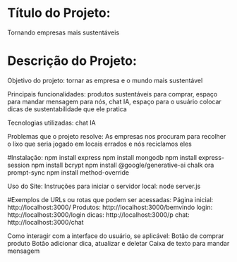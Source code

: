 # Título do Projeto: 
Tornando empresas mais sustentáveis 

# Descrição do Projeto:
Objetivo do projeto: tornar as empresa e o mundo mais sustentável

Principais funcionalidades: produtos sustentáveis para comprar, espaço para mandar mensagem para nós, chat IA, espaço para o usuário colocar dicas de sustentabilidade que ele pratica 

Tecnologias utilizadas: chat IA 

Problemas que o projeto resolve: As empresas nos procuram para recolher o lixo que seria jogado em locais errados e nós reciclamos eles


#Instalação:
npm install express
npm install mongodb
npm install express-session
npm install bcrypt
npm install @google/generative-ai chalk ora prompt-sync
npm install method-override 


Uso do Site:
Instruções para iniciar o servidor local: node server.js
 

#Exemplos de URLs ou rotas que podem ser acessadas: 
Página inicial: http://localhost:3000/
Produtos: http://localhost:3000/bemvindo
login: http://localhost:3000/login
dicas: http://localhost:3000/p
chat: http://localhost:3000/chat


Como interagir com a interface do usuário, se aplicável:
Botão de comprar produto
Botão adicionar dica, atualizar e deletar
Caixa de texto para mandar mensagem
 
